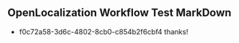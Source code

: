 ## OpenLocalization Workflow Test MarkDown
* f0c72a58-3d6c-4802-8cb0-c854b2f6cbf4 
thanks!<!--HONumber=Mar16_HO2-->
